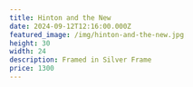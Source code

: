 ```yaml
---
title: Hinton and the New
date: 2024-09-12T12:16:00.000Z
featured_image: /img/hinton-and-the-new.jpg
height: 30
width: 24
description: Framed in Silver Frame
price: 1300
---
```


